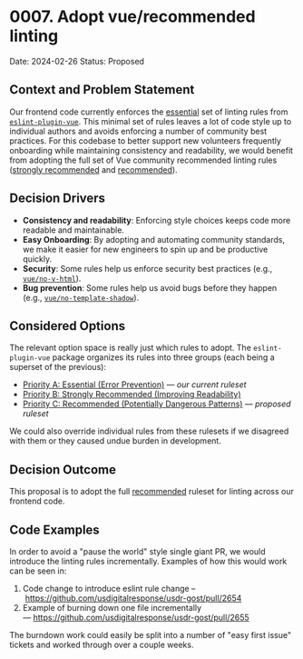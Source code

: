 # 0007. Adopt vue/recommended linting

Date: 2024-02-26
Status: Proposed

## Context and Problem Statement

Our frontend code currently enforces the [essential](https://eslint.vuejs.org/rules/#priority-a-essential-error-prevention) 
set of linting rules from [`eslint-plugin-vue`](https://eslint.vuejs.org/). This minimal set of 
rules leaves a lot of code style up to individual authors and avoids enforcing a number of 
community best practices. For this codebase to better support new volunteers frequently 
onboarding while maintaining consistency and readability, we would benefit from adopting the full 
set of Vue community recommended linting rules 
([strongly recommended](https://eslint.vuejs.org/rules/#priority-b-strongly-recommended-improving-readability) 
and [recommended](https://eslint.vuejs.org/rules/#priority-c-recommended-potentially-dangerous-patterns)). 

## Decision Drivers <!-- optional -->

- **Consistency and readability**: Enforcing style choices keeps code more readable and maintainable.
- **Easy Onboarding**: By adopting and automating community standards, we make it easier for new 
  engineers to spin up and be productive quickly.
- **Security**: Some rules help us enforce security best practices (e.g., 
  [`vue/no-v-html`](https://eslint.vuejs.org/rules/no-v-html.html)).
- **Bug prevention**: Some rules help us avoid bugs before they happen (e.g., 
  [`vue/no-template-shadow`](https://eslint.vuejs.org/rules/no-template-shadow.html)).

## Considered Options

The relevant option space is really just which rules to adopt. The `eslint-plugin-vue` package 
organizes its rules into three groups (each being a superset of the previous): 

- [Priority A: Essential (Error Prevention)](https://eslint.vuejs.org/rules/#priority-a-essential-error-prevention) 
  — *our current ruleset*
- [Priority B: Strongly Recommended (Improving Readability)](https://eslint.vuejs.org/rules/#priority-b-strongly-recommended-improving-readability)
- [Priority C: Recommended (Potentially Dangerous Patterns)](https://eslint.vuejs.org/rules/#priority-c-recommended-potentially-dangerous-patterns) 
  — *proposed ruleset*

We could also override individual rules from these rulesets if we disagreed with them or they 
caused undue burden in development.

## Decision Outcome

This proposal is to adopt the full [recommended](https://eslint.vuejs.org/rules/#priority-c-recommended-potentially-dangerous-patterns) ruleset for linting across our frontend code. 

## Code Examples

In order to avoid a "pause the world" style single giant PR, we would introduce the linting rules 
incrementally. Examples of how this would work can be seen in: 

1. Code change to introduce eslint rule change – https://github.com/usdigitalresponse/usdr-gost/pull/2654
2. Example of burning down one file incrementally — https://github.com/usdigitalresponse/usdr-gost/pull/2655

The burndown work could easily be split into a number of "easy first issue" tickets and worked through over a couple weeks. 
